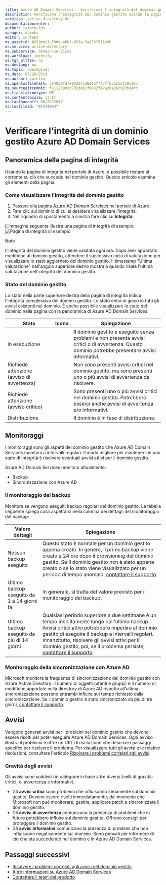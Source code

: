 ```yaml
---
title: Azure AD Domain Services - Verificare l'integrità del dominio gestito | Microsoft Docs
description: Verificare l'integrità del dominio gestito usando la pagina apposita del portale Azure.
services: active-directory-ds
documentationcenter: ''
author: iainfoulds
manager: daveba
editor: curtand
ms.assetid: 8999eec3-f9da-40b3-997a-7a2587911e96
ms.service: active-directory
ms.subservice: domain-services
ms.workload: identity
ms.tgt_pltfrm: na
ms.devlang: na
ms.topic: conceptual
ms.date: 05/20/2019
ms.author: iainfou
ms.openlocfilehash: 38403efd72843e7cd6d1afff5ff65a15af39c107
ms.sourcegitcommit: f811238c0d732deb1f0892fe7a20a26c993bc4fc
ms.translationtype: MT
ms.contentlocale: it-IT
ms.lasthandoff: 06/29/2019
ms.locfileid: "67473964"
---
```

# <a name="check-the-health-of-an-azure-ad-domain-services-managed-domain"></a>Verificare l'integrità di un dominio gestito Azure AD Domain Services

## <a name="overview-of-the-health-page"></a>Panoramica della pagina di integrità
Usando la pagina di integrità nel portale di Azure, è possibile restare al corrente su ciò che succede nel dominio gestito. Questo articolo esamina gli elementi della pagina.

### <a name="how-to-view-the-health-of-your-managed-domain"></a>Come visualizzare l'integrità del dominio gestito
1. Passare alla [pagina Azure AD Domain Services](https://portal.azure.com/#blade/HubsExtension/Resources/resourceType/Microsoft.AAD%2FdomainServices) nel portale di Azure.
2. Fare clic sul dominio di cui si desidera visualizzare l'integrità.
3. Nel riquadro di spostamento a sinistra fare clic su **Integrità**.

L'immagine seguente illustra una pagina di integrità di esempio: ![Pagina di integrità di esempio](./media/active-directory-domain-services-alerts/health-page.png)

>[!NOTE]
> L'integrità del dominio gestito viene valutata ogni ora. Dopo aver apportato modifiche al dominio gestito, attendere il successivo ciclo di valutazione per visualizzare lo stato aggiornato del dominio gestito. Il timestamp "Ultima valutazione" nell'angolo superiore destro mostra a quando risale l'ultima valutazione dell'integrità del dominio gestito.
>

### <a name="status-of-your-managed-domain"></a>Stato del dominio gestito
Lo stato nella parte superiore destra della pagina di integrità indica l'integrità complessiva del dominio gestito. Lo stato entra in gioco in tutti gli avvisi esistenti nel dominio. È anche possibile visualizzare lo stato del dominio nella pagina con la panoramica di Azure AD Domain Services.

| Stato | Icona | Spiegazione |
| --- | :----: | --- |
| In esecuzione | <img src= "./media/active-directory-domain-services-alerts/running-icon.png" width = "15"> | Il dominio gestito è eseguito senza problemi e non presenta avvisi critici o di avvertenza. Questo dominio potrebbe presentare avvisi informativi. |
| Richiede attenzione (avviso di avvertenza) | <img src= "./media/active-directory-domain-services-alerts/warning-icon.png" width = "15"> | Non sono presenti avvisi critici nel dominio gestito, ma sono presenti uno o più avvisi di avvertenza da risolvere. |
| Richiede attenzione (avviso critico) | <img src= "./media/active-directory-domain-services-alerts/critical-icon.png" width = "15"> | Sono presenti uno o più avvisi critici nel dominio gestito. Potrebbero esserci anche avvisi di avvertenza e/o informativi. |
| Distribuzione | <img src= "./media/active-directory-domain-services-alerts/deploying-icon.png" width = "15"> | Il dominio è in fase di distribuzione. |

## <a name="monitors"></a>Monitoraggi
I monitoraggi sono gli aspetti del dominio gestito che Azure AD Domain Services monitora a intervalli regolari. Il modo migliore per mantenerli in uno stato di integrità è risolvere eventuali avvisi attivi per il dominio gestito.

Azure AD Domain Services monitora attualmente:
 - Backup
 - Sincronizzazione con Azure AD

### <a name="the-backup-monitor"></a>Il monitoraggio del backup
Monitora se vengono eseguiti backup regolari del dominio gestito. La tabella seguente spiega cosa aspettarsi nella colonna dei dettagli del monitoraggio del backup:

| Valore dettagli | Spiegazione |
| --- | --- |
|Nessun backup eseguito | Questo stato è normale per un dominio gestito appena creato. In genere, il primo backup viene creato a 24 ore dopo il provisioning del dominio gestito. Se il dominio gestito non è stato appena creato o se lo stato viene visualizzato per un periodo di tempo anomalo, [contattare il supporto](contact-us.md). |
| Ultimo backup eseguito da 1 a 14 giorni fa | In generale, si tratta del valore previsto per il monitoraggio del backup. |
| Ultimo backup eseguito da più di 14 giorni | Qualsiasi periodo superiore a due settimane è un tempo insolitamente lungo dall'ultimo backup. Avvisi critici attivi potrebbero impedire al dominio gestito di eseguire il backup a intervalli regolari. Innanzitutto, risolvere gli avvisi attivi per il dominio gestito, poi, se il problema persiste, [contattare il supporto](contact-us.md). |


### <a name="the-synchronization-with-azure-ad-monitor"></a>Monitoraggio della sincronizzazione con Azure AD
Microsoft monitora la frequenza di sincronizzazione del dominio gestito con Azure Active Directory. Il numero di oggetti (utenti e gruppi) e il numero di modifiche apportate nella directory di Azure AD rispetto all'ultima sincronizzazione possono entrambi influire sul tempo richiesto dalla sincronizzazione. Se il dominio gestito è stato sincronizzato da più di tre giorni, [contattare il supporto](contact-us.md).

## <a name="alerts"></a>Avvisi
Vengono generati avvisi per i problemi nel dominio gestito che devono essere risolti per poter eseguire Azure AD Domain Services. Ogni avviso illustra il problema e offre un URL di risoluzione che descrive i passaggi specifici per risolvere il problema. Per visualizzare tutti gli avvisi e le relative risoluzioni, consultare l'articolo [Risolvere i problemi correlati agli avvisi](troubleshoot-alerts.md).

### <a name="alert-severity"></a>Gravità degli avvisi
Gli avvisi sono suddivisi in categorie in base a tre diversi livelli di gravità: critici, di avvertenza e informativi.

 * Gli **avvisi critici** sono problemi che influiscono seriamente sul dominio gestito. Devono essere risolti immediatamente, dal momento che Microsoft non può monitorare, gestire, applicare patch e sincronizzare il dominio gestito. 
 * Gli **avvisi di avvertenza** comunicano la presenza di problemi che in futuro potrebbero influire sul dominio gestito. Offrono consigli per proteggere il dominio gestito.
 * Gli **avvisi informativi** comunicano la presenza di problemi che non influiscono negativamente sul dominio. Sono pensati per informare di ciò che sta succedendo nel dominio e in Azure AD Domain Services.

## <a name="next-steps"></a>Passaggi successivi
- [Risolvere i problemi correlati agli avvisi nel dominio gestito](troubleshoot-alerts.md)
- [Altre informazioni su Azure AD Domain Services](overview.md)
- [Contattare il team del prodotto](contact-us.md)
